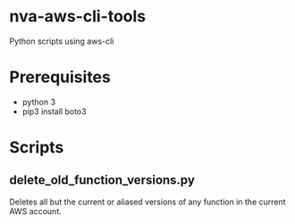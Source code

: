 # nva-aws-cli-tools
Python scripts using aws-cli 

# Prerequisites
* python 3
* pip3 install boto3

# Scripts

## delete_old_function_versions.py
Deletes all but the current or aliased versions of any function in the current AWS account.
